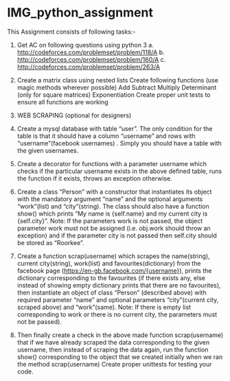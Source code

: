 # IMG_python_assignment

This Assignment consists of following tasks:- 
1. Get AC on following questions using python 3
  a. http://codeforces.com/problemset/problem/118/A
  b. http://codeforces.com/problemset/problem/160/A
  c. http://codeforces.com/problemset/problem/263/A
2. Create a matrix class using nested lists
   Create following functions (use magic methods wherever possible) 
      Add
      Subtract
      Multiply
      Determinant (only for square matrices)
      Exponentiation
   Create proper unit tests to ensure all functions are working

3. WEB SCRAPING (optional for designers)
  1. Create a mysql database with table “user”. The only condition for the table is that it should have a column “username” and rows with “username”(facebook usernames) . Simply you should have a table with the given usernames.
  2. Create a decorator for functions with a parameter username which checks if the particular username exists in the above defined table, runs the function if it exists, throws an exception otherwise.
  3. Create a class “Person” with a constructor that instantiates its object with the mandatory argument “name” and the optional arguments “work”(list) and “city”(string). The class should also have a function show() which prints “My name is {self.name} and my current city is {self.city}”. 
Note: If the parameters work is not passed, the object parameter work must not be assigned (i.e. obj.work should throw an exception) and if the parameter city is not passed then self.city should be stored as “Roorkee”.
  4. Create a function scrap(username) which scrapes the name(string), current city(string), work(list) and favourites(dictionary) from the facebook page (https://en-gb.facebook.com/{username}), prints the dictionary corresponding to the favourites (if there exists any, else instead of showing empty dictionary prints that there are no favourites), then instantiate an object of class “Person” (described above) with required parameter “name” and optional parameters “city”(current city, scraped above) and “work”(same).
  Note: If there is empty list corresponding to work or there is no current city, the parameters must not be passed).
  5. Then finally create a check in the above made function scrap(username) that if we have already scraped the data corresponding to the given username, then instead of scraping the data again, run the function show() corresponding to the object that we created initially when we ran the method scrap(username)
Create proper unittests for testing your code.
